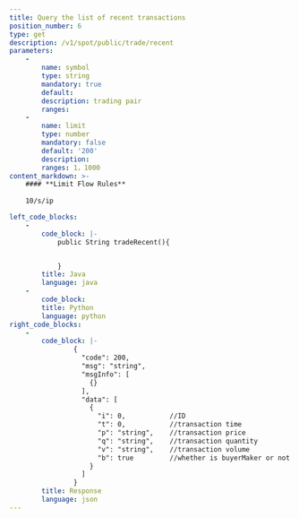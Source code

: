 ```yaml
---
title: Query the list of recent transactions
position_number: 6
type: get
description: /v1/spot/public/trade/recent
parameters:
    -
        name: symbol
        type: string
        mandatory: true
        default:
        description: trading pair
        ranges:
    -
        name: limit
        type: number
        mandatory: false
        default: '200'
        description: 
        ranges: 1，1000
content_markdown: >-
    #### **Limit Flow Rules**
    
    10/s/ip

left_code_blocks:
    -
        code_block: |-
            public String tradeRecent(){


            }
        title: Java
        language: java
    -
        code_block:
        title: Python
        language: python
right_code_blocks:
    -
        code_block: |-
                {
                  "code": 200,
                  "msg": "string",
                  "msgInfo": [
                    {}
                  ],
                  "data": [
                    {
                      "i": 0,           //ID
                      "t": 0,           //transaction time
                      "p": "string",    //transaction price
                      "q": "string",    //transaction quantity
                      "v": "string",    //transaction volume
                      "b": true         //whether is buyerMaker or not
                    }
                  ]
                }
        title: Response
        language: json
---
```

